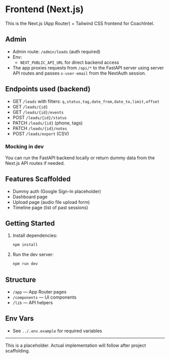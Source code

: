# Frontend (Next.js)

This is the Next.js (App Router) + Tailwind CSS frontend for CoachIntel.

## Admin
- Admin route: `/admin/leads` (auth required)
- Env:
  - `NEXT_PUBLIC_API_URL` for direct backend access
- The app proxies requests from `/api/*` to the FastAPI server using server API routes and passes `x-user-email` from the NextAuth session.

## Endpoints used (backend)
- GET `/leads` with filters: `q,status,tag,date_from,date_to,limit,offset`
- GET `/leads/{id}`
- GET `/leads/{id}/events`
- POST `/leads/{id}/status`
- PATCH `/leads/{id}` (phone, tags)
- PATCH `/leads/{id}/notes`
- POST `/leads/export` (CSV)

### Mocking in dev
You can run the FastAPI backend locally or return dummy data from the Next.js API routes if needed.

## Features Scaffolded
- Dummy auth (Google Sign-In placeholder)
- Dashboard page
- Upload page (audio file upload form)
- Timeline page (list of past sessions)

## Getting Started

1. Install dependencies:
   ```sh
   npm install
   ```
2. Run the dev server:
   ```sh
   npm run dev
   ```

## Structure
- `/app` — App Router pages
- `/components` — UI components
- `/lib` — API helpers

## Env Vars
- See `../.env.example` for required variables

---

This is a placeholder. Actual implementation will follow after project scaffolding.
